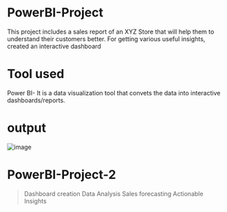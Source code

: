 # PowerBI-Project
This project includes a sales report of an XYZ Store that will help them to understand their customers better. For getting various useful insights, created an interactive dashboard
# Tool used
Power BI- It is a data visualization tool that convets the data into interactive dashboards/reports.
# output
![image](https://user-images.githubusercontent.com/84656965/236639170-bdd3bc56-3283-4866-a8b0-d0d3701885a5.png)

# PowerBI-Project-2
> Dashboard creation
> Data Analysis
> Sales forecasting
> Actionable Insights


